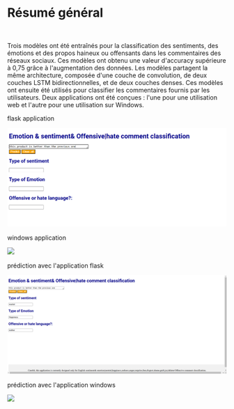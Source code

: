 <b><h1>Résumé général </h1></b></br>
<p>Trois modèles ont été entraînés pour la classification des sentiments, des émotions et des propos haineux ou offensants dans les commentaires des réseaux sociaux. Ces modèles ont obtenu une valeur d'accuracy supérieure à 0,75 grâce à l'augmentation des données. Les modèles partagent la même architecture, composée d'une couche de convolution, de deux couches LSTM bidirectionnelles, et de deux couches denses. Ces modèles ont ensuite été utilisés pour classifier les commentaires fournis par les utilisateurs. Deux applications ont été conçues : l'une pour une utilisation web et l'autre pour une utilisation sur Windows.</p>
<p>flask application</p>
<img src="images/flask1.png" width="600" />
<p></p>windows application </p>
<img src="windows_application_1.png" width="100" />
<p></p>prédiction avec l'application flask</p>
<img src="images/flask2.png" width="600" />
<p></p>prédiction avec l'application windows</p>
<img src="windows_application_2.png" width="100" />

